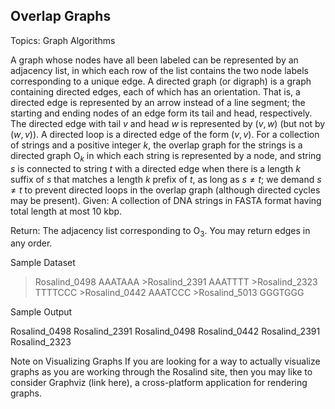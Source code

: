 ## Overlap Graphs

Topics: Graph Algorithms

A graph whose nodes have all been labeled can be represented by an adjacency list, in which each row of the list contains the two node labels corresponding to a unique edge. A directed graph (or digraph) is a graph containing directed edges, each of which has an orientation. That is, a directed edge is represented by an arrow instead of a line segment; the starting and ending nodes of an edge form its tail and head, respectively. The directed edge with tail $v$ and head $w$ is represented by $(v, w)$ (but not by $(w, v)$). A directed loop is a directed edge of the form $(v, v)$. For a collection of strings and a positive integer $k$, the overlap graph for the strings is a directed graph $\mathrm{O}_k$ in which each string is represented by a node, and string $s$ is connected to string $t$ with a directed edge when there is a length $k$ suffix of $s$ that matches a length $k$ prefix of $t$, as long as $s \neq t$; we demand $s \neq t$ to prevent directed loops in the overlap graph (although directed cycles may be present). Given: A collection of DNA strings in FASTA format having total length at most 10 kbp. 

 Return: The adjacency list corresponding to $\mathrm{O}_3$. You may return edges in any order. 

 Sample Dataset 

 >Rosalind_0498 AAATAAA >Rosalind_2391 AAATTTT >Rosalind_2323 TTTTCCC >Rosalind_0442 AAATCCC >Rosalind_5013 GGGTGGG 

 Sample Output 

 Rosalind_0498 Rosalind_2391 Rosalind_0498 Rosalind_0442 Rosalind_2391 Rosalind_2323 

 Note on Visualizing Graphs If you are looking for a way to actually visualize graphs as you are working through the Rosalind site, then you may like to consider Graphviz (link here), a cross-platform application for rendering graphs.
